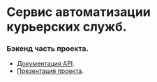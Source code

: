 # Сервис автоматизации курьерских служб.
### Бэкенд часть проекта.
* [Документация API](https://app.swaggerhub.com/apis/Connect-Delivery/Delivery/1.0.0).
* [Презентация проекта](https://docs.google.com/presentation/d/1VJBlApFT1pMjtK_zQcYF_EPWvbB05WKRh-4kIfsrDIQ/edit?usp=sharing).
